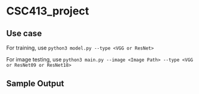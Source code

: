# CSC413_project

## Use case
For training, use `python3 model.py --type <VGG or ResNet>`

For image testing, use `python3 main.py --image <Image Path> --type <VGG or ResNet09 or ResNet18>`

## Sample Output
